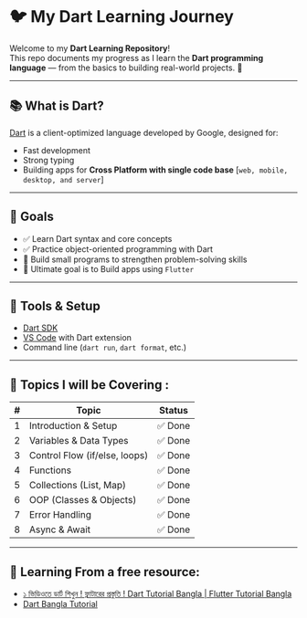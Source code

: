 # 🐦 My Dart Learning Journey

Welcome to my **Dart Learning Repository**!  
This repo documents my progress as I learn the **Dart programming language** — from the basics to building real-world projects. 🚀

---

## 📚 What is Dart?

[Dart](https://dart.dev) is a client-optimized language developed by Google, designed for:
- Fast development
- Strong typing
- Building apps for **Cross Platform with single code base** [```web, mobile, desktop, and server```]

---

## 🧠 Goals

- ✅ Learn Dart syntax and core concepts  
- ✅ Practice object-oriented programming with Dart  
- 🧪 Build small programs to strengthen problem-solving skills  
- 🚧 Ultimate goal is to Build apps using ```Flutter```

---

## 🧰 Tools & Setup

- [Dart SDK](https://dart.dev/get-dart)  
- [VS Code](https://code.visualstudio.com/) with Dart extension  
- Command line (`dart run`, `dart format`, etc.)

---

## 📝 Topics I will be Covering :

| #  | Topic                       | Status |
|----|-----------------------------|--------|
| 1  | Introduction & Setup        | ✅ Done |
| 2  | Variables & Data Types      | ✅ Done |
| 3  | Control Flow (if/else, loops)| ✅ Done |
| 4  | Functions                   | ✅ Done |
| 5  | Collections (List, Map)     | ✅ Done |
| 6  | OOP (Classes & Objects)     | ✅ Done |
| 7  | Error Handling              | ✅ Done |
| 8  | Async & Await               | ✅ Done |

---

## 📂 Learning From a free resource:

- [১ ভিডিওতে ডার্ট শিখুন ! ফ্লাটারের প্রস্তুতি ! Dart Tutorial Bangla | Flutter Tutorial Bangla](https://youtu.be/_8Q5cwfvi64?si=ubxJ1fSLd4fp2Zh_)
- [Dart Bangla Tutorial](https://youtu.be/_8xOqMhUyjk?si=fWC2JLWvi4yGojN-)







